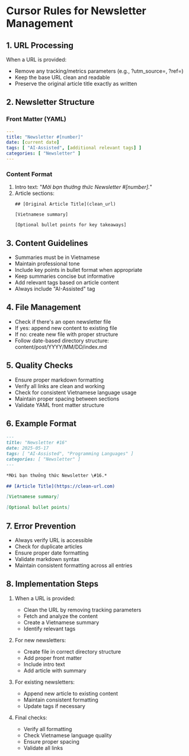 # Cursor Rules for Newsletter Management

## 1. URL Processing
When a URL is provided:
- Remove any tracking/metrics parameters (e.g., ?utm_source=, ?ref=)
- Keep the base URL clean and readable
- Preserve the original article title exactly as written

## 2. Newsletter Structure
### Front Matter (YAML)
```yaml
---
title: "Newsletter #[number]"
date: [current date]
tags: [ "AI-Assisted", [additional relevant tags] ]
categories: [ "Newsletter" ]
---
```

### Content Format
1. Intro text: "*Mời bạn thưởng thức Newsletter #[number].*"
2. Article sections:
   ```
   ## [Original Article Title](clean_url)
   
   [Vietnamese summary]
   
   [Optional bullet points for key takeaways]
   ```

## 3. Content Guidelines
- Summaries must be in Vietnamese
- Maintain professional tone
- Include key points in bullet format when appropriate
- Keep summaries concise but informative
- Add relevant tags based on article content
- Always include "AI-Assisted" tag

## 4. File Management
- Check if there's an open newsletter file
- If yes: append new content to existing file
- If no: create new file with proper structure
- Follow date-based directory structure: content/post/YYYY/MM/DD/index.md

## 5. Quality Checks
- Ensure proper markdown formatting
- Verify all links are clean and working
- Check for consistent Vietnamese language usage
- Maintain proper spacing between sections
- Validate YAML front matter structure

## 6. Example Format
```markdown
---
title: "Newsletter #16"
date: 2025-05-17
tags: [ "AI-Assisted", "Programming Languages" ]
categories: [ "Newsletter" ]
---

*Mời bạn thưởng thức Newsletter \#16.*

## [Article Title](https://clean-url.com)

[Vietnamese summary]

[Optional bullet points]
```

## 7. Error Prevention
- Always verify URL is accessible
- Check for duplicate articles
- Ensure proper date formatting
- Validate markdown syntax
- Maintain consistent formatting across all entries

## 8. Implementation Steps
1. When a URL is provided:
   - Clean the URL by removing tracking parameters
   - Fetch and analyze the content
   - Create a Vietnamese summary
   - Identify relevant tags

2. For new newsletters:
   - Create file in correct directory structure
   - Add proper front matter
   - Include intro text
   - Add article with summary

3. For existing newsletters:
   - Append new article to existing content
   - Maintain consistent formatting
   - Update tags if necessary

4. Final checks:
   - Verify all formatting
   - Check Vietnamese language quality
   - Ensure proper spacing
   - Validate all links 